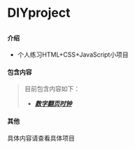 # DIYproject
## 
#### 介绍

* 个人练习HTML+CSS+JavaScript小项目

#### 包含内容

> 目前包含内容如下：
> * [***数字翻页时钟***](https://github.com/Locam-cyj/DIYproject/tree/master/HCJproject/Clock)

#### 其他

具体内容请查看具体项目
